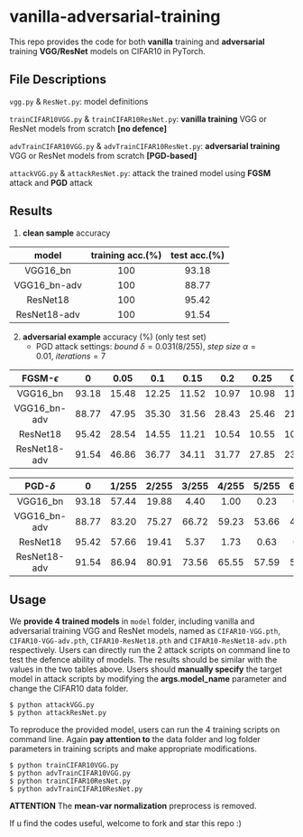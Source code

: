 # vanilla-adversarial-training

This repo provides the code for both **vanilla** training and **adversarial** training **VGG/ResNet** models on CIFAR10 in PyTorch.

## File Descriptions

`vgg.py` & `ResNet.py`: model definitions

`trainCIFAR10VGG.py` & `trainCIFAR10ResNet.py`: **vanilla training** VGG or ResNet models from scratch **[no defence]**

`advTrainCIFAR10VGG.py` & `advTrainCIFAR10ResNet.py`: **adversarial training** VGG or ResNet models from scratch **[PGD-based]**

`attackVGG.py` & `attackResNet.py`: attack the trained model using **FGSM** attack and **PGD** attack


## Results

1. **clean sample** accuracy

model       | training acc.(%) | test acc.(%)
:-:         | :-:              | :-:
VGG16_bn    | 100              | 93.18
VGG16_bn-adv| 100              | 88.77
ResNet18    | 100              | 95.42
ResNet18-adv| 100              | 91.54

2. **adversarial example** accuracy (%) (only test set)
   - PGD attack settings: $bound\ \delta=0.031(8/255),\ step\ size\ \alpha=0.01,\ iterations=7$

FGSM-$\epsilon$ | 0   | 0.05 | 0.1 | 0.15 | 0.2 | 0.25 | 0.3 | 0.35 | 0.4 
 :-:            |:-:  | :-:  | :-: | :-:  | :-: | :-:  | :-: | :-:  | :-:
VGG16_bn        |93.18| 15.48|12.25| 11.52|10.97|10.98 |11.18| 11.40|11.49
VGG16_bn-adv    |88.77| 47.95|35.30| 31.56|28.43|25.46 |21.91| 18.71|16.20
ResNet18        |95.42| 28.54|14.55| 11.21|10.54|10.55 |10.92| 11.27|11.40
ResNet18-adv    |91.54| 46.86|36.77| 34.11|31.77|27.85 |23.17| 19.07|16.91

PGD-$\delta$ | 0   | 1/255 | 2/255 | 3/255 | 4/255 | 5/255 | 6/255 | 7/255 | 8/255 | 9/255 | 10/255 | 11/255 | 12/255
 :-:         |:-:  | :-:   | :-:   | :-:   | :-:   | :-:   | :-:   | :-:   | :-:   | :-:   | :-:    | :-:    | :-:
VGG16_bn     |93.18| 57.44 | 19.88 | 4.40  | 1.00  | 0.23  | 0.05  | 0.06  | 0.02  | 0.03  | 0.01   | 0.01   | 0.01
VGG16_bn-adv |88.77| 83.20 | 75.27 | 66.72 | 59.23 | 53.66 | 49.90 | 46.77 | 44.23 | 42.24 | 40.86  | 39.76  | 38.95
ResNet18     |95.42| 57.66 | 19.41 | 5.37  | 1.73  | 0.63  | 0.22  | 0.12  | 0.07  | 0.03  | 0.02   | 0.05   | 0.04
ResNet18-adv |91.54| 86.94 | 80.91 | 73.56 | 65.55 | 57.59 | 50.33 | 45.03 | 40.35 | 36.94 | 34.49  | 32.49  | 31.01

## Usage

We **provide 4 trained models** in `model` folder, including vanilla and adversarial training VGG and ResNet models, named as `CIFAR10-VGG.pth`, `CIFAR10-VGG-adv.pth`, `CIFAR10-ResNet18.pth` and `CIFAR10-ResNet18-adv.pth` respectively.
Users can directly run the 2 attack scripts on command line to test the defence ability of models.
The results should be similar with the values in the two tables above.
Users should **manually specify** the target model in attack scripts by modifying the **args.model_name** parameter and change the CIFAR10 data folder.
```
$ python attackVGG.py
$ python attackResNet.py
```

To reproduce the provided model, users can run the 4 training scripts on command line.
Again **pay attention to** the data folder and log folder parameters in training scripts and make appropriate modifications.
```
$ python trainCIFAR10VGG.py
$ python advTrainCIFAR10VGG.py
$ python trainCIFAR10ResNet.py
$ python advTrainCIFAR10ResNet.py
```

**ATTENTION** The **mean-var normalization** preprocess is removed.

If u find the codes useful, welcome to fork and star this repo :)